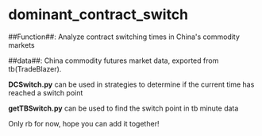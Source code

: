 # dominant_contract_switch
##Function##:
Analyze contract switching times in China's commodity markets

##data##:
China commodity futures market data, exported from tb(TradeBlazer).

**DCSwitch.py** can be used in strategies to determine if the current time has reached a switch point

**getTBSwitch.py** can be used to find the switch point in tb minute data

Only rb for now, hope you can add it together!
